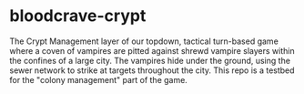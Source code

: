 # bloodcrave-crypt
The Crypt Management layer of our topdown, tactical turn-based game where a coven of vampires are pitted against shrewd vampire slayers within the confines of a large city. The vampires hide under the ground, using the sewer network to strike at targets throughout the city. This repo is a testbed for the "colony management" part of the game. 
